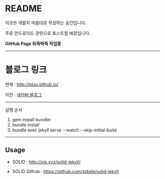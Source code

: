 # README


이곳은 개발자 마음대로 작성하는 공간입니다.

주로 안드로이드 관련으로 포스트할 예정입니다.

**GitHub Page 뒤죽박죽 작업중**

- - -

# 블로그 링크

현재 : http://pluu.github.io/

이전 : [네이버 블로그](http://blog.naver.com/pluulove84)

- - -

실행 순서

1. gem install bundler
2. bundle install
3. bundle exec jekyll serve --watch --skip-initial-build

- - -

## Usage
- SOLID : http://ojs.xyz/solid-jekyll/

- SOLID Github : https://github.com/st4ple/solid-jekyll
